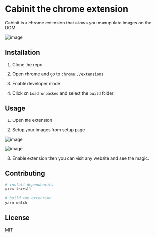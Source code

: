 # Cabinit the chrome extension

Cabinit is a chrome extension that allows you manupulate images on the DOM.

![image](https://user-images.githubusercontent.com/32804505/215370935-b177d4d0-1eb6-4ca6-95b4-07191a3f26c7.png)

## Installation

1. Clone the repo

2. Open chrome and go to `chrome://extensions`

3. Enable developer mode

4. Click on `Load unpacked` and select the `build` folder

## Usage

1. Open the extension

2. Setup your images from setup page

![image](https://user-images.githubusercontent.com/32804505/215370990-863ea1ad-776c-4ec3-a7ae-257fc9b25a45.png)

![image](https://user-images.githubusercontent.com/32804505/215371120-6a2b0d49-004e-46a9-b7ef-30e7bb8aca66.png)

3. Enable extension then you can visit any website and see the magic.

## Contributing

```bash
# install dependencies
yarn install
```

```bash
# build the extension
yarn watch
```

## License

[MIT](https://choosealicense.com/licenses/mit/)
